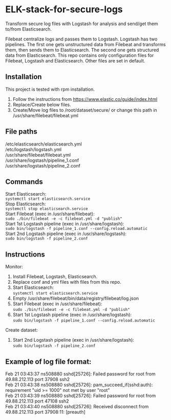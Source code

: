 # ELK-stack-for-secure-logs

Transform secure log files with Logstash for analysis and send/get them to/from Elasticsearch.

Filebeat centralize logs and passes them to Logstash. Logstash has two pipelines. The first one gets unstructured data from Filebeat and transforms them, then sends them to Elasticsearch. The second one gets structured data from Elasticsearch. This repo contains only configuration files for Filebeat, Logstash and Elasticsearch. Other files are set in default.        

## Installation

This project is tested with rpm installation.                       
1) Follow the instructions from https://www.elastic.co/guide/index.html          
2) Replace/Create below files.           
3) Create/Move log files to /root/dataset/secure/ or change this path in /usr/share/filebeat/filebeat.yml            

## File paths 

/etc/elasticsearch/elasticsearch.yml               
/etc/logstash/logstash.yml                  
/usr/share/filebeat/filebeat.yml                 
/usr/share/logstash/pipeline_1.conf              
/usr/share/logstash/pipeline_2.conf                  

## Commands           

Start Elasticsearch:                                         
`systemctl start elasticsearch.service`                   
Stop Elasticsearch:                                          
`systemctl stop elasticsearch.service`                      
Start Filebeat (exec in /usr/share/filebeat):                
`sudo ./bin/filebeat -e -c filebeat.yml -d "publish"`                      
Start 1st Logstash pipeline (exec in /usr/share/logstash):   
`sudo bin/logstash -f pipeline_1.conf --config.reload.automatic`                 
Start 2nd Logstash pipeline (exec in /usr/share/logstash):   
`sudo bin/logstash -f pipeline_2.conf`                    

## Instructions           

Monitor:
1) Install Filebeat, Logstash, Elasticsearch.                                                   
2) Replace conf and yml files with files from this repo.                                             
3) Start Elasticsearch:                                         
`systemctl start elasticsearch.service`              
4) Empty /usr/share/filebeat/bin/data/registry/filebeat/log.json              
5) Start Filebeat (exec in /usr/share/filebeat):                
`sudo ./bin/filebeat -e -c filebeat.yml -d "publish"`                      
6) Start 1st Logstash pipeline (exec in /usr/share/logstash):   
`sudo bin/logstash -f pipeline_1.conf --config.reload.automatic`                 

Create dataset:
1) Start 2nd Logstash pipeline (exec in /usr/share/logstash):   
`sudo bin/logstash -f pipeline_2.conf`            

## Example of log file format:    

Feb 21 03:43:37 ns508880 sshd[25726]: Failed password for root from 49.88.212.113 port 37908 ssh2           
Feb 21 03:43:38 ns508880 sshd[25726]: pam_succeed_if(sshd:auth): requirement "uid >= 1000" not met by user "root"           
Feb 21 03:43:39 ns508880 sshd[25726]: Failed password for root from 49.88.212.113 port 47108 ssh2         
Feb 21 03:43:40 ns508880 sshd[25726]: Received disconnect from 49.88.212.113 port 37908:11: [preauth]     


